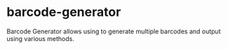 # barcode-generator
Barcode Generator allows using to generate multiple barcodes and output using various methods.
